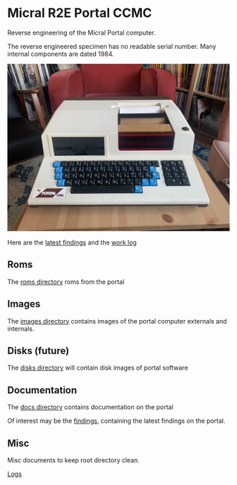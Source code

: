 # Micral R2E Portal CCMC

Reverse engineering of the Micral Portal computer.

The reverse engineered specimen has no readable serial number. Many internal components are dated 1984.

![The Portal](images/portal.jpg)

Here are the [latest findings](docs/findings.md) and the [work log](misc/logs.md)

## Roms

The [roms directory](roms) roms from the portal

## Images

The [images directory](images) contains images of the portal computer externals and internals.

## Disks (future)

The [disks directory](disks) will contain disk images of portal software

## Documentation

The [docs directory](docs) contains documentation on the portal

Of interest may be the [findings](docs/findings.md), containing the latest findings on the portal.

## Misc

Misc documents to keep root directory clean.

[Logs](misc/logs.md)

